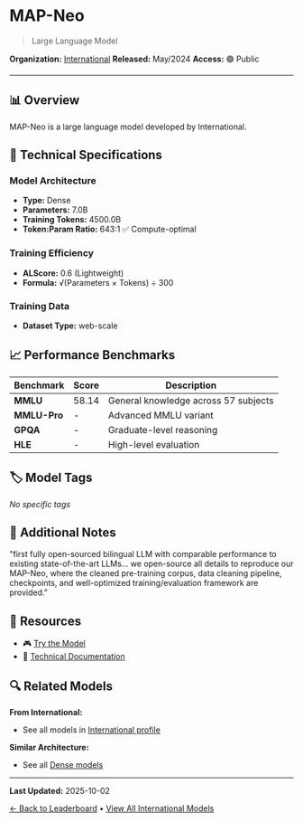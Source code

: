 # MAP-Neo

> Large Language Model

**Organization:** [International](../../labs/international.md)
**Released:** May/2024
**Access:** 🟢 Public

---

## 📊 Overview

MAP-Neo is a large language model developed by International.

## 🔧 Technical Specifications

### Model Architecture
- **Type:** Dense
- **Parameters:** 7.0B
- **Training Tokens:** 4500.0B
- **Token:Param Ratio:** 643:1 ✅ Compute-optimal

### Training Efficiency
- **ALScore:** 0.6 (Lightweight)
- **Formula:** √(Parameters × Tokens) ÷ 300

### Training Data
- **Dataset Type:** web-scale

## 📈 Performance Benchmarks

| Benchmark | Score | Description |
|-----------|-------|-------------|
| **MMLU** | 58.14 | General knowledge across 57 subjects |
| **MMLU-Pro** | - | Advanced MMLU variant |
| **GPQA** | - | Graduate-level reasoning |
| **HLE** | - | High-level evaluation |

## 🏷️ Model Tags

_No specific tags_

## 📝 Additional Notes

"first fully open-sourced bilingual LLM with comparable performance to existing state-of-the-art LLMs... we open-source all details to reproduce our MAP-Neo, where the cleaned pre-training corpus, data cleaning pipeline, checkpoints, and well-optimized training/evaluation framework are provided."

## 🔗 Resources

- 🎮 [Try the Model](https://map-neo.github.io/)
- 📄 [Technical Documentation](https://arxiv.org/abs/2405.19327)

## 🔍 Related Models

**From International:**
- See all models in [International profile](../../labs/international.md)

**Similar Architecture:**
- See all [Dense models](../../architectures/dense.md)

---

**Last Updated:** 2025-10-02

[← Back to Leaderboard](../../README.md) • [View All International Models](../../labs/international.md)
